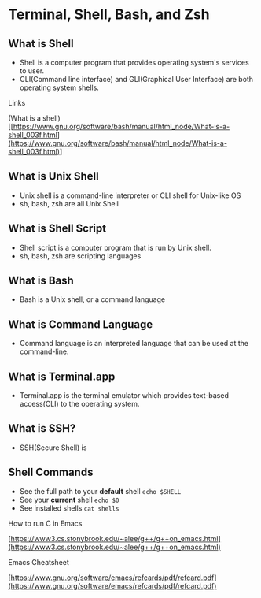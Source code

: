 # Terminal, Shell, Bash, and Zsh

## What is Shell

- Shell is a computer program that provides operating system's services to user.
- CLI(Command line interface) and GLI(Graphical User Interface) are both operating system shells.

Links

(What is a shell)[[https://www.gnu.org/software/bash/manual/html_node/What-is-a-shell_003f.html](https://www.gnu.org/software/bash/manual/html_node/What-is-a-shell_003f.html)]

## What is Unix Shell

- Unix shell is a command-line interpreter or  CLI shell for Unix-like OS
- sh, bash, zsh are all Unix Shell

## What is Shell Script

- Shell script is a computer program that is run by Unix shell.
- sh, bash, zsh are scripting languages

## What is Bash

- Bash is a Unix shell, or a command language

## What is Command Language

- Command language is an interpreted language that can be used at the command-line.

## What is Terminal.app

- Terminal.app is the terminal emulator which provides text-based access(CLI) to the operating system.

## What is SSH?

- SSH(Secure Shell) is

## Shell Commands

- See the full path to your **default** shell
`echo $SHELL`
- See your **current** shell
`echo $0`
- See installed shells
`cat shells`

How to run C in Emacs

[https://www3.cs.stonybrook.edu/~alee/g++/g++on_emacs.html](https://www3.cs.stonybrook.edu/~alee/g++/g++on_emacs.html)

Emacs Cheatsheet

[https://www.gnu.org/software/emacs/refcards/pdf/refcard.pdf](https://www.gnu.org/software/emacs/refcards/pdf/refcard.pdf)
